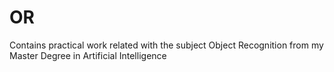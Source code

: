 # OR
Contains practical work related with the subject Object Recognition from my Master Degree in Artificial Intelligence
